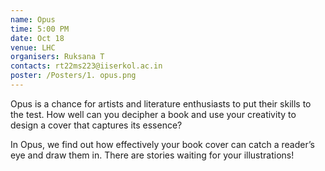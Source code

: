 ```yaml
---
name: Opus
time: 5:00 PM
date: Oct 18
venue: LHC 
organisers: Ruksana T
contacts: rt22ms223@iiserkol.ac.in
poster: /Posters/1. opus.png
---
```


Opus is a chance for artists and literature enthusiasts to put their skills to the test. How well can you decipher a book and use your creativity to design a cover that captures its essence?

In  Opus, we find out how effectively your book cover can catch a reader’s eye and draw them in. There are stories waiting for your illustrations!
